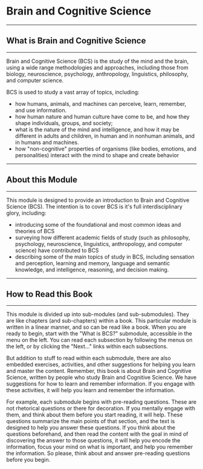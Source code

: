 # Brain and Cognitive Science

---
## What is Brain and Cognitive Science

---
Brain and Cognitive Science (BCS) is the study of the mind and the brain, using a wide range methodologies and 
approaches, including those from biology, neuroscience, psychology, anthropology, linguistics, philosophy, and 
computer science.

BCS is used to study a vast array of topics, including:
 
 - how humans, animals, and machines can perceive, learn, remember, and use information.
 - how human nature and human culture have come to be, and how they shape individuals, groups, and society; 
 - what is the nature of the mind and intelligence, and how it may be different in adults 
and children, in human and in nonhuman animals, and in humans and machines.
 - how "non-cognitive" properties of organisms (like bodies, emotions, and personalities) interact with the mind
to shape and create behavior

---
## About this Module

---
This module is designed to provide an introduction to Brain and Cognitive Science (BCS).
The intention is to cover BCS is it's full interdisciplinary glory, including:

 - introducing some of the foundational and most common ideas and theories of BCS
 - surveying how different academic fields of study (such as philosophy, psychology, neuroscience, 
 linguistics, anthropology, and computer science) have contributed to BCS
 - describing some of the main topics of study in BCS, including sensation and perception, learning and memory, 
 language and semantic knowledge, and intelligence, reasoning, and decision making.
 
---
## How to Read this Book

---
This module is divided up into sub-modules (and sub-submodules).
They are like chapters (and sub-chapters) within a book.
This particular module is written in a linear manner, and so can be read like a book.
When you are ready to begin, start with the "What is BCS?" submodule, accessible in 
the menu on the left.
You can read each subsection by following the menus on the left, or by clicking the 
"Next..." links within each subsections.
 
But addition to stuff to read within each submodule, there are also embedded
exercises, activities, and other suggestions for helping you learn and master the content.
Remember, this book is about Brain and Cognitive Science, written by people who study 
Brain and Cognitive Science. We have suggestions for how to learn and remember information.
If you engage with these activities, it will help you learn and remember the information.

For example, each submodule begins with pre-reading questions. These are not rhetorical 
questions or there for decoration.
If you mentally engage with them, and think about them before you start reading, 
it will help.
These questions summarize the main points of that section, and the text is designed 
to help you answer these questions.
If you think about the questions beforehand, and then read the content with the goal in mind
of discovering the answer to those questions, it will help you encode the information,
focus your mind on what is important, and help you remember the information.
So please, think about and answer pre-reading questions before you begin.